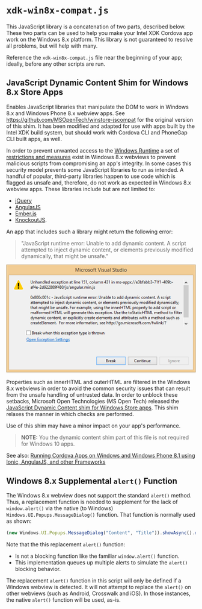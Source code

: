 # `xdk-win8x-compat.js`

This JavaScript library is a concatenation of two parts, described below. These two parts
can be used to help you make your Intel XDK Cordova app work on the Windows 8.x platform.
This library is not guaranteed to resolve all problems, but will help with many.

Reference the `xdk-win8x-compat.js` file near the beginning of your app;
ideally, before any other scripts are run.

## JavaScript Dynamic Content Shim for Windows 8.x Store Apps

Enables JavaScript libraries that manipulate the DOM to work in Windows 8.x
and Windows Phone 8.x webview apps. See <https://github.com/MSOpenTech/winstore-jscompat>
for the original version of this shim. It has been modified and adapted for use with
apps built by the Intel XDK build system, but should work with Cordova CLI and
PhoneGap CLI built apps, as well.

In order to prevent unwanted access to the
[Windows Runtime](http://msdn.microsoft.com/en-us/library/windows/desktop/br211377.aspx)
a set of [restrictions and measures](http://msdn.microsoft.com/en-us/library/windows/apps/hh849625.aspx)
exist in Windows 8.x webviews to prevent malicious scripts from compromising an app's integrity.
In some cases this security model prevents some JavaScript libraries to run as intended. A handful of
popular, third-party libraries happen to use code which is flagged as unsafe and, therefore, do not
work as expected in Windows 8.x webview apps. These libraries include but are not limited to:

* [jQuery](https://jquery.com/)
* [AngularJS](https://angularjs.org/)
* [Ember.js](http://emberjs.com/)
* [KnockoutJS](http://knockoutjs.com/).

An app that includes such a library might return the following error:

> "JavaScript runtime error: Unable to add dynamic content.
> A script attempted to inject dynamic content, or elements
> previously modified dynamically, that might be unsafe."

![](error.png)

Properties such as innerHTML and outerHTML are filtered in the Windows 8.x webviews
in order to avoid the common security issues that can result from the unsafe handling
of untrusted data. In order to unblock these setbacks, Microsoft Open Technologies
(MS Open Tech) released the
[JavaScript Dynamic Content shim for Windows Store apps](https://github.com/MSOpenTech/winstore-jscompat).
This shim relaxes the manner in which checks are performed.

Use of this shim may have a minor impact on your app's performance.

> **NOTE:** You the dynamic content shim part of this file is not required for Windows 10 apps.

See also: [Running Cordova Apps on Windows and Windows Phone 8.1 using Ionic, AngularJS, and other Frameworks](http://blogs.msdn.com/b/msdn_answers/archive/2015/02/10/running-cordova-apps-on-windows-and-windows-phone-8-1-using-ionic-angularjs-and-other-frameworks.aspx)

## Windows 8.x Supplemental `alert()` Function

The Windows 8.x webview does not support the standard `alert()` method. Thus, a replacement
function is needed to supplement for the lack of `window.alert()` via the native (to Windows)
`Windows.UI.Popups.MessageDialog()` function. That function is normally used as shown:
```JavaScript
(new Windows.UI.Popups.MessageDialog("Content", "Title")).showAsync().done() ;
```
Note that the this replacement `alert()` function:

- Is not a blocking function like the familiar `window.alert()` function.
- This implementation queues up multiple alerts to simulate the `alert()` blocking behavior.

The replacement `alert()` function in this script will only be defined if a Windows webview
is detected. It will not attempt to replace the `alert()` on other webviews (such as Android,
Crosswalk and iOS). In those instances, the native `alert()` function will be used, as-is.
